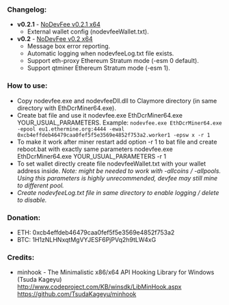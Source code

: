 ### Changelog:

- **v0.2.1** - [NoDevFee v0.2.1 x64](https://github.com/Demion/nodevfee/releases/download/v0.2.1/NoDevFee_v0.2.1_x64.zip)
  * External wallet config (nodevfeeWallet.txt).
- **v0.2** - [NoDevFee v0.2 x64](https://github.com/Demion/nodevfee/releases/download/v0.2/NoDevFee_v0.2_x64.zip)
  * Message box error reporting.
  * Automatic logging when nodevfeeLog.txt file exists.
  * Support eth-proxy Ethereum Stratum mode (-esm 0 default).
  * Support qtminer Ethereum Stratum mode (-esm 1).
  
### How to use:

- Copy nodevfee.exe and nodevfeeDll.dll to Claymore directory (in same directory with EthDcrMiner64.exe).
- Create bat file and use it nodevfee.exe EthDcrMiner64.exe YOUR_USUAL_PARAMETERS. Example:
`nodevfee.exe EthDcrMiner64.exe -epool eu1.ethermine.org:4444 -ewal 0xcb4effdeb46479caa0fef5f5e3569e4852f753a2.worker1 -epsw x -r 1`
- To make it work after miner restart add option -r 1 to bat file and create reboot.bat with exactly same parameters nodevfee.exe EthDcrMiner64.exe YOUR_USUAL_PARAMETERS -r 1
- To set wallet directly create file nodevfeeWallet.txt with your wallet address inside. *Note: might be needed to work with -allcoins / -allpools. Using this parameters is highly unrecommended, devfee may still mine to different pool.*
- *Create nodevfeeLog.txt file in same directory to enable logging / delete to disable.*

### Donation:

- ETH: 0xcb4effdeb46479caa0fef5f5e3569e4852f753a2
- BTC: 1H1zNLHNxqtMgVYJESF6PjPVq2h9tLW4xG

### Credits:

- minhook - The Minimalistic x86/x64 API Hooking Library for Windows (Tsuda Kageyu) http://www.codeproject.com/KB/winsdk/LibMinHook.aspx https://github.com/TsudaKageyu/minhook
